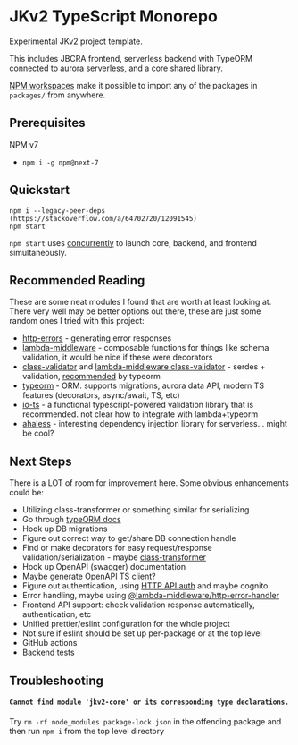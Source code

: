 # JKv2 TypeScript Monorepo

Experimental JKv2 project template.

This includes JBCRA frontend, serverless backend with TypeORM connected to aurora serverless, and a core shared library.

[NPM workspaces](https://github.com/npm/rfcs/blob/latest/accepted/0026-workspaces.md) make it possible to import any of the packages in `packages/` from anywhere.

## Prerequisites

NPM v7

- `npm i -g npm@next-7`

## Quickstart

```shell
npm i --legacy-peer-deps (https://stackoverflow.com/a/64702720/12091545)
npm start
```

`npm start` uses [concurrently](https://www.npmjs.com/package/concurrently) to launch core, backend, and frontend simultaneously.

## Recommended Reading

These are some neat modules I found that are worth at least looking at. There very well may be better options out there, these are just some random ones I tried with this project:

- [http-errors](https://www.npmjs.com/package/http-errors) - generating error responses
- [lambda-middleware](https://dbartholomae.github.io/lambda-middleware/) - composable functions for things like schema validation, it would be nice if these were decorators
- [class-validator](https://github.com/typestack/class-validator) and [lambda-middleware class-validator](https://www.npmjs.com/package/@lambda-middleware/class-validator) - serdes + validation, [recommended](https://github.com/typeorm/typeorm/blob/master/docs/validation.md) by typeorm
- [typeorm](https://github.com/typeorm/typeorm) - ORM. supports migrations, aurora data API, modern TS features (decorators, async/await, TS, etc)
- [io-ts](https://github.com/gcanti/io-ts/blob/master/index.md) - a functional typescript-powered validation library that is recommended. not clear how to integrate with lambda+typeorm
- [ahaless](https://www.npmjs.com/package/@ahamove/ahaless) - interesting dependency injection library for serverless... might be cool?

## Next Steps

There is a LOT of room for improvement here. Some obvious enhancements could be:

- Utilizing class-transformer or something similar for serializing
- Go through [typeORM docs](https://github.com/typeorm/typeorm/tree/master/docs)
- Hook up DB migrations
- Figure out correct way to get/share DB connection handle
- Find or make decorators for easy request/response validation/serialization - maybe [class-transformer](https://github.com/typestack/class-transformer)
- Hook up OpenAPI (swagger) documentation
- Maybe generate OpenAPI TS client?
- Figure out authentication, using [HTTP API auth](https://docs.aws.amazon.com/apigateway/latest/developerguide/http-api-jwt-authorizer.html) and maybe cognito
- Error handling, maybe using [@lambda-middleware/http-error-handler](https://dbartholomae.github.io/lambda-middleware/packages/http-error-handler/)
- Frontend API support: check validation response automatically, authentication, etc
- Unified prettier/eslint configuration for the whole project
- Not sure if eslint should be set up per-package or at the top level
- GitHub actions
- Backend tests

## Troubleshooting

#### `Cannot find module 'jkv2-core' or its corresponding type declarations.`

Try `rm -rf node_modules package-lock.json` in the offending package and then run `npm i` from the top level directory
